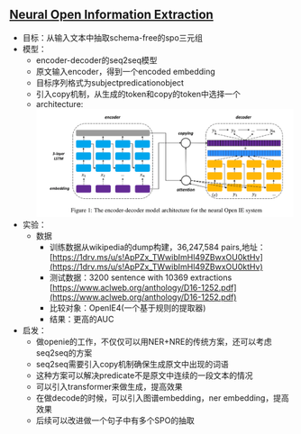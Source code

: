 ## [Neural Open Information Extraction](https://arxiv.org/pdf/1805.04270.pdf)

- 目标：从输入文本中抽取schema-free的spo三元组
- 模型：
    - encoder-decoder的seq2seq模型
    - 原文输入encoder，得到一个encoded embedding
    - 目标序列格式为<arg1>subject</arg1><rel>predication</rel><arg2>object</arg2>
    - 引入copy机制，从生成的token和copy的token中选择一个
    - architecture:![architecture](../images/neural_openie.png)
- 实验：
    - 数据
        - 训练数据从wikipedia的dump构建，36,247,584 pairs,地址：[https://1drv.ms/u/s!ApPZx_TWwibImHl49ZBwxOU0ktHv](https://1drv.ms/u/s!ApPZx_TWwibImHl49ZBwxOU0ktHv)
        - 测试数据：3200 sentence with 10369 extractions [https://www.aclweb.org/anthology/D16-1252.pdf](https://www.aclweb.org/anthology/D16-1252.pdf)
        - 比较对象：OpenIE4(一个基于规则的提取器)
        - 结果：更高的AUC
- 启发：
    - 做openie的工作，不仅仅可以用NER+NRE的传统方案，还可以考虑seq2seq的方案
    - seq2seq需要引入copy机制确保生成原文中出现的词语
    - 这种方案可以解决predicate不是原文中连续的一段文本的情况
    - 可以引入transformer来做生成，提高效果
    - 在做decode的时候，可以引入图谱embedding，ner embedding，提高效果
    - 后续可以改进做一个句子中有多个SPO的抽取
    
    
    
    
